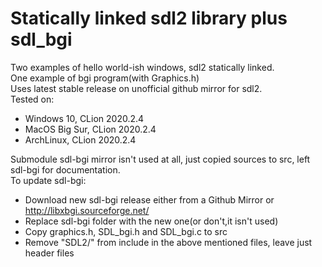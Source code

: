 # Statically linked sdl2 library plus sdl_bgi
Two examples of hello world-ish windows, sdl2 statically linked.  
One example of bgi program(with Graphics.h)  
Uses latest stable release on unofficial github mirror for sdl2.  
Tested on: 
 * Windows 10, CLion 2020.2.4
 * MacOS Big Sur, CLion 2020.2.4
 * ArchLinux, CLion 2020.2.4
 
Submodule sdl-bgi mirror isn't used at all, just copied sources to src, left sdl-bgi for documentation.  
To update sdl-bgi:
* Download new sdl-bgi release either from a Github Mirror or http://libxbgi.sourceforge.net/
* Replace sdl-bgi folder with the new one(or don't,it isn't used)
* Copy graphics.h, SDL_bgi.h and SDL_bgi.c to src
* Remove "SDL2/" from include in the above mentioned files, leave just header files